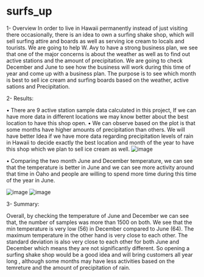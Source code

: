 # surfs_up

1-	Overview
In order to live in Hawaii permanently instead of just visiting there occasionally, there is an idea to own a surfing shake shop, which will sell surfing attire and boards as well as serving ice cream to locals and tourists. We are going to help W. Avy to have a strong business plan, we see that one of the major concerns is about the weather as well as to find out active stations and the amount of precipitation. We are going to check December and June to see how the business will work during this time of year and come up with a business plan.
The purpose is to see which month is best to sell ice cream and surfing boards based on the weather, active sations and Precipitation.

2-		Results:

•	There are 9 active station sample data calculated in this project, If we can have more data in different locations we may know better about the best location to have this shop open.
•	We can observe based on the plot is that some months have higher amounts of precipitation than others. We will have better Idea if we have more data regarding precipitation levels of rain in Hawaii to decide exactly the best location and month of the year to have this shop which we plan to sell ice cream as well.
              ![image](https://user-images.githubusercontent.com/49285767/194214632-6bf59a7e-406c-4365-916e-819d2b546b2b.png)

•	Comparing the two month June and December temperature, we can see that the temperature is better in June and we can see more activity around that time in Oaho and people are willing to spend more time during this time of the year in June.

![image](https://user-images.githubusercontent.com/49285767/194214714-1bb11693-f555-4e67-8b76-985fe4a2e9e7.png)
![image](https://user-images.githubusercontent.com/49285767/194214903-67330a4f-078c-442d-8bb2-35359a62d0b4.png)

  
3-	Summary: 

Overall, by checking the temperature of June and December we can see that, the number of samples was more than 1500 on both. We see that the min temperature is very low (56) in December compared to June (64). The maximum temperature in the other hand is very close to each other. The standard deviation is also very close to each other for both June and December which means they are not significantly different. So opening a surfing shake shop would be a good idea and will bring customers all year long , although some months may have less activities based on the temreture and the amount of precipitation of rain.
